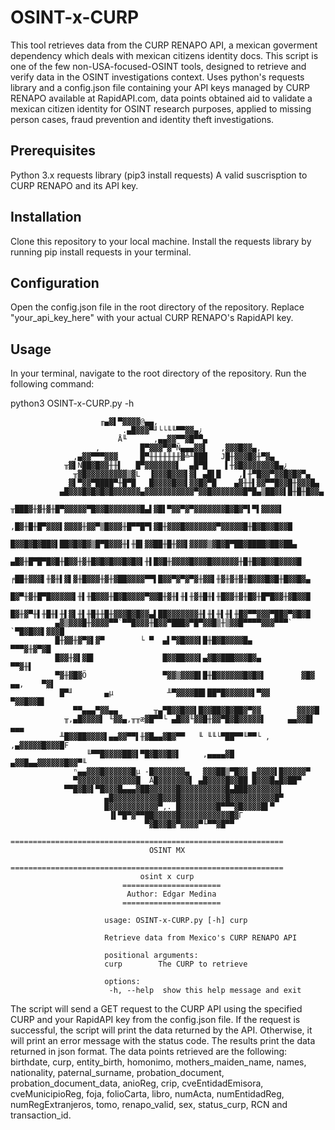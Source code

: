 # OSINT-x-CURP

This tool retrieves data from the CURP RENAPO API, a mexican goverment dependency which deals with mexican citizens identity docs. This script is one of the few non-USA-focused-OSINT tools, designed to retrieve and verify data in the OSINT investigations context. Uses python's requests library and a config.json file containing your API keys managed by CURP RENAPO available at RapidAPI.com, data points obtained aid to validate a mexican citizen identity for OSINT research purposes, applied to missing person cases, fraud prevention and identity theft investigations.

## Prerequisites

Python 3.x
requests library (pip3 install requests)
A valid suscrisption to CURP RENAPO and its API key.

## Installation

Clone this repository to your local machine.
Install the requests library by running pip install requests in your terminal.

## Configuration

Open the config.json file in the root directory of the repository.
Replace "your_api_key_here" with your actual CURP RENAPO's RapidAPI key.


## Usage

In your terminal, navigate to the root directory of the repository.
Run the following command: 

python3 OSINT-x-CURP.py -h


						╓▄▓▌▀▓▓▓▓@▄▄,                              
				             .▄█▓▓▓▀╜└└╙╙▀▀▓▓▄¿                            
				            Å╙      ,▄▄▓▓▀▀▓█▀▀▄                           
				       ,         █▀▓▓▓▀▓▀Ñ▄▄▄▓▓▌   ,▓▓▓█▓▓▄,               
				  ,▄▓▓▀▀▀▓▓▓     █▀╫╫╫╫╫╫╫▓╩╨███   J█╫▓▓▓█▓╫▀▓▄            
				╥▓▌Ñ██▓█▓▓╫╫▌   █▀▓▓▓▓▓▓▓▌  ▄█▀█    ▌╫▓█▓▓▓▓▓▓▓█▄¿         
			      ╥▓█▓▓▓▓▓▓▓▓▓▒▓L  ▐▓▓▓█▓▓▓▌▓▌ ▄█▌█    ,▌╫▀█▓▓▀▓▓█▓█▓▀▄        
			     ▓▌▀▓▓▀████▀╫█▀█   █▓▓▓▓█▓▓▌▓▓█▓▀█    ▄▓╫╫▌▓▓▀▀█▓▓█╫▓▓▓█▄      
			   ▄█▓▓▓█▓█▓█▓█▓▓▓▓▓▓▄▓▓▓▓▓▓▓▓▓▓▓▀▓▓█▓▓▓▓▓▓▓█▀█▄▒██▓▓▌█╫█╫█▓▓▄     
			  ╥███▓╫▓╫▓╫█▀▓▓▓▓▓▀█▓▓█▓▓▓▓▓▓▓█▄▌▓█▌▀▓▓▀▓▀▓▓▓▓▓▓▓█▓█▓▀▌▀▌▓▓▓▓▌    
			 ,█▓╫█╫█▀▓▓▓▌▓▓▓▓╫▓▓▀▒█▓▓▓╫█▀▀█▀▌▓█╫▓▓▓█▓▓▓▓▓▓▓▀▓▓▓▓▓█╫█▓█▓▓█▓▓█   
			 █▓▓█▓█▓██▓▌██▓█▓█▓▒█▀█▓▓▓╫▌╫█▌▓▓██╫█╫▓▓▌▓▓▓▓▒▓█▓█▀██▓████▓██▓██▄  
			▄█▓╫█▀█▀█▓█╫█▓▓╫▓╫█▓█▓█▓▓█▓█▓▌╫▌█▓█╫▓▓▓▓█▓▓▓█▓▓▓▓▓▓╫█╫█▓█▓▓█▓▓▓▓█  
		       ╒██╫▓▓▓▌╫▓╫▌▓▌▓╫█▓▓▓╫▓╫▓██▓▓▓▓▀▀▌█▓▓▀▓▀▓▀▓╫▓▓▌╫▓╫▓╫▓╫█▓▓▓█▓█╫█▓▓█▓▄ 
		       █▓▀╫▓╫█▀█▓▓▓▓▓▌╫▌╫█▓▓▓╫█▓█▓▓▓▓▀▓▓█╫▓╫▌╫▌╫▓╫█╫▌╫█▓▓╫▓╫█▓╫█▀█▓▓╫▓█▓▓█ 
		       █▓╫▓▀╫▌╫█╫▌╫▌▓▌╫▌╫█╫╫█╫▓▓▓█▓█▓▓▄▌██▓▓▓▓▓▓▓╫▌╫▌╫▌╫▌╫█▓▀▀▓▓▓▀██▓▀▓█▓█ 
		      ▄▓▒▓▓▓█╫▓▓▓▓▀▀`▀▀█▓▓▓╫█▓▓▀███▓▀█▀▓▓█▒╫▒▓▓█▀▀▀▀▓▓▓▀▀▀`   `▀█▓█▓▓▌▓▓▓█ 
		      █╫▓▓╫▓▀▓▌▓▀        └ ▀  ▄▌▀▓█▓▓▓▌█╫█▓█▓▓▓▓█▄               ▀▀▀▓╫▓▀▓█ 
		      █▓▓╫▓▌▓█▌               █▓▓██▓▓▓▌▄▓█▓███▓▓▓█▓▄                  ▀▀▓╫▌
		      ▀▓╫▓█▓Ö                 ▀▓▓▒▓▓▓█▌█╫█▓▓▓▓▓▓█▓█▓▌        ▓█▓ ▄▄,    ▀▓▌
		       █▀╜       ▄µ            ╨▀▓▓▓▓██▌██▀█▓▓▓▓▓▓▌▀▓▓       ▀▓▓█▓▓█▌      
			      ▀▀▄▄▄▀▓▓▄▄        ╥▄▀█▓▓█▓▓▌█▓▓██▓█▓██▓▀▓▓        ▓▓▓▓█      
			    ╥,▄█▓▓▓▓▌ ╙▓▓▄,╥╥æ▓█▀▀└ ▄█▓▓╙▓▓█╫▓▓▀█▓█▓▓▓▓▓▌     ▄▄▓▓█▌ ▄▄▄   
			   ╨█▓▓██▓▓▓▓▌▄▄▓▓▀▀▌╫▓█▄▄▓█▓▀▀   ╙ ╙╙└▀██▀▀╙▀▀└ ,  ,▄▓▓▓▓▓█▓▓▓█F  
			         ╙▀▀█▓▓▓▓██▓▌▀█▓█▓▓█▓▌     ,▄▄▄▄▓█     ▄▓▓█▄▄▓▓▓▓▓▓█▓▓▀╙   
			      ⁿ▄▄▓▓▓█▓▓▓▓▓▓█µ -█▓▓▓▓▓▓▓▄   ▓▓▓██▒▀█▓▓ ▄▓▓▓▓▌█▓▓▓▓▓▀        
			      ▀▓▓▓▓▓▓▓▓▓▓▓▓▓█  Å█▓▓▓▓▓▓▓▌ ▄█▓▓▓▓█▓▓██ █▓▓▓█▄█▓██▀          
				▀▀█▓█▓▌▀█▓▓▓█▄▄▄▓██▓▓▓▓▓▓█▓▓▓▓▓▓▓▓▓▓█▄███▓▓▓▓▓▓▓▌          
				         ▄█▓▓▓▓▓▓▓▓▓▓█▓▓▓█▓▓▓▓▓▓▓▓▓▓█▓▓▓▓▓▓▓▓▓▓█▀          
				         █▓▓▓▓▓▓▓▓▓▓▓▀,. █▓▓▓▓▓▓▓▓█▀▀▀▓█▓▓▓▓█▌▀            
				          ▐▌▀█▀▓▀▀██▓▓▓▓▓█▓▓▓▓▓▓▓▓▓▓▓█▓Γ                  
				                  ▀▓█▓▓█▓▀▓▓▓▓▀╙▀▀▓█▀▀                     
			   =============================================================   
				                   OSINT MX                                
			   =============================================================   
				                 osint x curp                             
				             ======================                        
				              Author: Edgar Medina                         
				             ======================                        

		                 usage: OSINT-x-CURP.py [-h] curp

		                 Retrieve data from Mexico's CURP RENAPO API

		                 positional arguments:
		                 curp        The CURP to retrieve

		                 options:
		                  -h, --help  show this help message and exit


The script will send a GET request to the CURP API using the specified CURP and your RapidAPI key from the config.json file.
If the request is successful, the script will print the data returned by the API. Otherwise, it will print an error message with the status code.
The results print the data returned in json format. The data points retrieved are the following: birthdate, curp, entity_birth, homonimo, mothers_maiden_name, names, nationality, paternal_surname, probation_document, probation_document_data, anioReg, crip, cveEntidadEmisora, cveMunicipioReg, foja, folioCarta, libro, numActa, numEntidadReg, numRegExtranjeros, tomo, renapo_valid, sex, status_curp, RCN and transaction_id.
